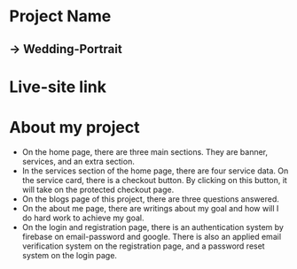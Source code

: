 # Project Name

## -> Wedding-Portrait

# Live-site link


# About my project
* On the home page, there are three main sections. They are banner, services, and an extra section.
* In the services section of the home page, there are four service data. On the service card, there is a checkout button. By clicking on this button, it will take on the protected checkout page. 
* On the blogs page of this project, there are three questions answered.
* On the about me page, there are writings about my goal and how will I do hard work to achieve my goal.
* On the login and registration page, there is an authentication system by firebase on email-password and google. There is also an applied email verification system on the registration page, and a password reset system on the login page.